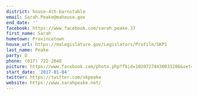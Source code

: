 ```yaml
---
district: house-4th-barnstable
email: Sarah.Peake@mahouse.gov
end_date: ''
facebook: https://www.facebook.com/sarah.peake.37
first_name: Sarah
hometown: Provincetown
house_url: https://malegislature.gov/Legislators/Profile/SKP1
last_name: Peake
party: D
phone: (617) 722-2040
picture: https://www.facebook.com/photo.php?fbid=10207274430033286&set=a.1512275281091&type=3&theater
start_date: '2017-01-04'
twitter: https://twitter.com/skpeake
website: https://www.sarahpeake.net/
---
```


